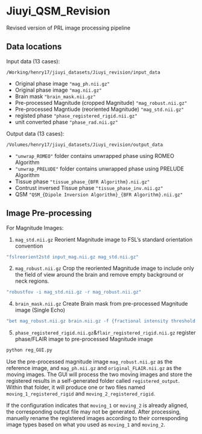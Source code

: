 # Jiuyi_QSM_Revision
Revised version of PRL image processing pipeline
## Data locations
Input data (13 cases):

`/Working/henry17/jiuyi_datasets/Jiuyi_revision/input_data`
- Original phase image `"mag_ph.nii.gz"`
- Original phase image `"mag.nii.gz"`
- Brain mask `"brain_mask.nii.gz"`
- Pre-processed Magnitude (cropped Magnitude) `"mag_robust.nii.gz"`
- Pre-processed Magntiude (reoriented Magnitude) `"mag_std.nii.gz"`
- registed phase `"phase_registered_rigid.nii.gz"`
- unit converted phase `"phase_rad.nii.gz"`

Output data (13 cases):

`/Volumes/henry17/jiuyi_datasets/Jiuyi_revision/output_data`
- `"unwrap_ROMEO"` folder contains unwrapped phase using ROMEO Algorithm
- `"unwrap_PRELUDE"` folder contains unwrapped phase using PRELUDE Algorithm
- Tissue phase `"tissue_phase_{BFR Algorithm}.nii.gz"`
- Contrust inversed Tissue phase `"tissue_phase_inv.nii.gz"`
- QSM `"QSM_{Dipole Inversion Algorithm}_{BFR Algorithm}.nii.gz"`

## Image Pre-processing
For Magnitude Images:
1. `mag_std.nii.gz` Reorient Magnitude image to FSL’s standard orientation convention  
```bash
"fslreorient2std input_mag.nii.gz mag_std.nii.gz"
```
2. `mag_robust.nii.gz` Crop the reoriented Magnitude image to include only the field of view around the brain and remove empty background or neck regions.  
```bash
"robustfov -i mag_std.nii.gz -r mag_robust.nii.gz"
```
4. `brain_mask.nii.gz` Create Brain mask from pre-processed Magnitude image (Single Echo)  
```bash
"bet mag_robust.nii.gz brain.nii.gz -f {fractional intensity threshold value} -m"
```
5. `phase_registered_rigid.nii.gz`&`flair_registered_rigid.nii.gz` register phase/FLAIR image to pre-processed Magnitude image  
```bash
python reg_GUI.py
```
Use the pre-processed magnitude image `mag_robust.nii.gz` as the reference image, and `mag_ph.nii.gz` and `original_FLAIR.nii.gz` as the moving images.
The GUI will process the two moving images and store the registered results in a self-generated folder called `registered_output`.
Within that folder, it will produce one or two files named `moving_1_registered_rigid` and `moving_2_registered_rigid`.

If the configuration indicates that `moving_1` or `moving_2` is already aligned, the corresponding output file may not be generated.
After processing, manuelly rename the registered images according to their corresponding image types based on what you used as `moving_1` and `moving_2`.







